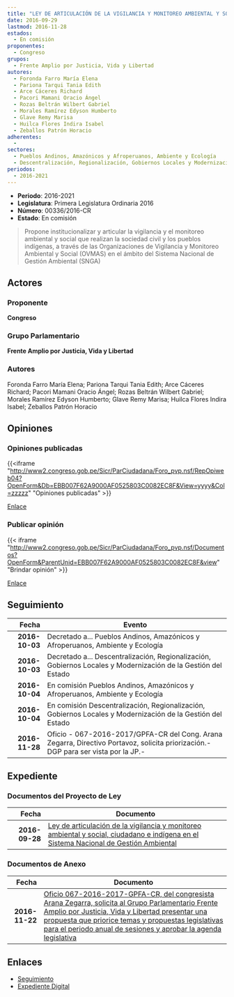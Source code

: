 ```yaml
---
title: "LEY DE ARTICULACIÓN DE LA VIGILANCIA Y MONITOREO AMBIENTAL Y SOCIAL, CIUDADANO E INDÍGENA EN EL SISTEMA NACIONAL DE GESTIÓN"
date: 2016-09-29
lastmod: 2016-11-28
estados: 
  - En comisión
proponentes: 
  - Congreso
grupos: 
  - Frente Amplio por Justicia, Vida y Libertad
autores: 
  - Foronda Farro María Elena
  - Pariona Tarqui Tania Edith
  - Arce Cáceres Richard
  - Pacori Mamani Oracio Ángel
  - Rozas Beltrán Wilbert Gabriel
  - Morales Ramírez Edyson Humberto
  - Glave Remy Marisa
  - Huilca Flores Indira Isabel
  - Zeballos Patrón Horacio
adherentes: 
  - 
sectores: 
  - Pueblos Andinos, Amazónicos y Afroperuanos, Ambiente y Ecología
  - Descentralización, Regionalización, Gobiernos Locales y Modernización de la Gestión del Estado
periodos: 
  - 2016-2021
---
```


- **Periodo**: 2016-2021
- **Legislatura**: Primera Legislatura Ordinaria 2016
- **Número**: 00336/2016-CR
- **Estado**: En comisión

> Propone institucionalizar y articular la vigilancia y el monitoreo ambiental y social que realizan la sociedad civil y los pueblos indígenas, a través de las Organizaciones de Vigilancia y Monitoreo Ambiental y Social (OVMAS) en el ámbito del Sistema Nacional de Gestión Ambiental (SNGA)


## Actores

### Proponente

**Congreso**

### Grupo Parlamentario

**Frente Amplio por Justicia, Vida y Libertad**

### Autores

Foronda Farro María Elena; Pariona Tarqui Tania Edith; Arce Cáceres Richard; Pacori Mamani Oracio Ángel; Rozas Beltrán Wilbert Gabriel; Morales Ramírez Edyson Humberto; Glave Remy Marisa; Huilca Flores Indira Isabel; Zeballos Patrón Horacio


## Opiniones

### Opiniones publicadas

{{<iframe "http://www2.congreso.gob.pe/Sicr/ParCiudadana/Foro_pvp.nsf/RepOpiweb04?OpenForm&Db=EBB007F62A9000AF0525803C0082EC8F&View=yyyy&Col=zzzzz" "Opiniones publicadas" >}}

[Enlace](http://www2.congreso.gob.pe/Sicr/ParCiudadana/Foro_pvp.nsf/RepOpiweb04?OpenForm&Db=EBB007F62A9000AF0525803C0082EC8F&View=yyyy&Col=zzzzz)
### Publicar opinión

{{< iframe "http://www2.congreso.gob.pe/Sicr/ParCiudadana/Foro_pvp.nsf/Documentos?OpenForm&ParentUnid=EBB007F62A9000AF0525803C0082EC8F&view" "Brindar opinión" >}}

[Enlace](http://www2.congreso.gob.pe/Sicr/ParCiudadana/Foro_pvp.nsf/Documentos?OpenForm&ParentUnid=EBB007F62A9000AF0525803C0082EC8F&view)

## Seguimiento

| Fecha | Evento |
|------:|--------|
| **2016-10-03** | Decretado a... Pueblos Andinos, Amazónicos y Afroperuanos, Ambiente y Ecología|
| **2016-10-03** | Decretado a... Descentralización, Regionalización, Gobiernos Locales y Modernización de la Gestión del Estado|
| **2016-10-04** | En comisión Pueblos Andinos, Amazónicos y Afroperuanos, Ambiente y Ecología|
| **2016-10-04** | En comisión Descentralización, Regionalización, Gobiernos Locales y Modernización de la Gestión del Estado|
| **2016-11-28** | Oficio - 067-2016-2017/GPFA-CR del Cong. Arana Zegarra, Directivo Portavoz, solicita priorización.-DGP para ser vista por la JP.-|


## Expediente


### Documentos del Proyecto de Ley

| Fecha | Documento |
|------:|--------|
| **2016-09-28** | [Ley de articulación de la vigilancia y monitoreo ambiental y social, ciudadano e indígena en el Sistema Nacional de Gestión Ambiental](http://www.leyes.congreso.gob.pe/Documentos/2016_2021/Proyectos_de_Ley_y_de_Resoluciones_Legislativas/PL0033620160928..pdf) |

### Documentos de Anexo

| Fecha | Documento |
|------:|--------|
| **2016-11-22** | [Oficio 067-2016-2017-GPFA-CR, del congresista Arana Zegarra, solicita al Grupo Parlamentario Frente Amplio por Justicia, Vida y Libertad presentar una propuesta que priorice temas y propuestas legislativas para el periodo anual de sesiones y aprobar la agenda legislativa](http://www.leyes.congreso.gob.pe/Documentos/2016_2021/Oficios/Grupos_Parlamentarios/OFICIO-067-2016-2017-GPFA-CR.pdf) |

## Enlaces 

- [Seguimiento](http://www2.congreso.gob.pe/Sicr/TraDocEstProc/CLProLey2016.nsf/f7fff46988ca05b1052578e100829cc7/20f1d11d090d448c0525803d005bd932?OpenDocument)
- [Expediente Digital](http://www2.congreso.gob.pe/Sicr/TraDocEstProc/CLProLey2016.nsf/f7fff46988ca05b1052578e100829cc7/20f1d11d090d448c0525803d005bd932?OpenDocument&Click=05257FB7005EB655.eb71d0cf91d8294e05256cdf006b5706/$Body/0.1C6C)
